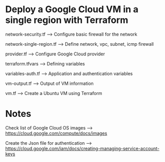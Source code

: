 # Deploy a Google Cloud VM in a single region with Terraform

network-security.tf --> Configure basic firewall for the network

network-single-region.tf --> Define network, vpc, subnet, icmp firewall

provider.tf --> Configure Google Cloud provider

terraform.tfvars --> Defining variables 

variables-auth.tf --> Application and authentication variables

vm-output.tf --> Output of VM information

vm.tf --> Create a Ubuntu VM using Terraform

# Notes

Check list of Google Cloud OS images --> https://cloud.google.com/compute/docs/images

Create the Json file for authentication --> https://cloud.google.com/iam/docs/creating-managing-service-account-keys
